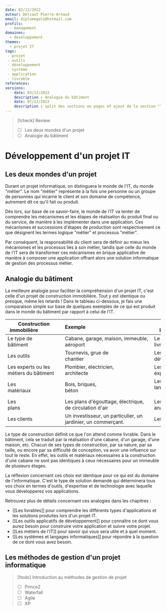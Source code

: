 ```yaml
---
date: 02/12/2022
auteur: Delsaut Pierre-Arnaud 
email: diplomegalo@hotmail.com
profils:
  - management
domaines:
  - developpement
themes:
  - projet IT
tags:
 - projet
 - outils
 - développement
 - système
 - application
 - livrable
references:
versions:  
  - date: 03/12/2022  
    description : Analogie du bâtiment
  - date: 07/12/2022
    description : split des sections en pages et ajout de la section "les deux mondes d'un projet"
---
```


>[!check] Review  
>- [ ] Les deux mondes d'un projet  
>- [ ] Analogie du bâtiment

# Développement d'un projet IT

## Les deux mondes d'un projet

Durant un projet informatique, on distinguera le monde de l'IT, du monde "métier". Le nom "métier" représente à la fois une personne ou un groupe de personnes qui incarne le client et son domaine de compétence, autrement dit ce qu'il fait ou produit.

Dès lors, sur base de ce savoir-faire, le monde de l'IT va tenter de comprendre les mécanismes et les étapes de réalisation du produit final ou du service, de manière à les implémenter dans une application. Ces mécanismes et successions d'étapes de production sont respectivement ce que désignent les termes logique "métier" et processus "métier".

Par conséquent, la responsabilité du client sera de définir au mieux les mécanismes et les processus liés à son métier, tandis que celle du monde de l'IT sera de transformer ces mécanismes en brique applicative de manière à composer une application offrant alors une solution informatique de gestion des processus métier.

## Analogie du bâtiment

La meilleure analogie pour faciliter la compréhension d'un projet IT, c'est celle d'un projet de construction immobilière. Tout y est identique ou presque, même les retards ! Dans le tableau ci-dessous, je fais une comparaison simple sur base de quelques exemples de ce qui est produit dans le monde du bâtiment par rapport à celui de l'IT.

| Construction immobilière                | Exemple                                                 | Projet IT                               | Exemple                                                    |  
| --------------------------------------- | ------------------------------------------------------- | --------------------------------------- | ---------------------------------------------------------- |  
| Le type de bâtiment                 | Cabane, garage, maison, immeuble, aéroport              | Le livrable                             | Site web, application mobile                              |  
| Les outils              | Tournevis, grue de chantier                           | Les outils applicatifs de développement | Git, Azure Devops, Visual Studio                           |  
| Les experts ou les métiers du bâtiment | Plombier, électricien, architecte                       | Les techniciens ou experts IT            | Développeur, architecte, administrateur système           |  
| Les matériaux                  | Bois, briques, béton                                    | Les systèmes et langages informatiques         | C#, JavaScript, SQL Server, Linux                          |  
| Les plans                               | Les plans d'égouttage, électrique, de circulation d'air | Les analyses                           | Les analyses fonctionnelles, techniques ou d'architectures |
| Les clients | Un investisseur, un particulier, un jardinier, un commerçant. | Les acteurs | Un agent, un guichetier, un administrateur, etc.

Le type de construction définit ce que l'on attend comme livrable. Dans le bâtiment, cela se traduit par la réalisation d'une cabane, d'un garage, d'une maison, etc. Chacun de ses types de construction, par sa nature, par sa taille, ou encore par sa difficulté de conception, va avoir une influence sur tout le reste. En effet, les outils et matériaux nécessaires à la construction d'une cabane ne sont pas identiques à ceux nécessaires pour un immeuble de plusieurs étages.

La réflexion concernant ces choix est identique pour ce qui est du domaine de l'informatique. C'est le type de solution demandé qui déterminera tous vos choix en termes d'outils, d'expertise et de technologie avec laquelle vous développerez vos applications.

Retrouvez plus de détails concernant ces analogies dans les chapitres :

- [[Les livrables]] pour comprendre les différents types d'applications et les solutions produites lors d'un projet IT.  
- [[Les outils applicatifs de développement]] pour connaître ce dont vous aurez besoin pour construire votre application et suivre votre projet.  
- [[Les métiers de l'IT]] pour savoir qui vous sera utile et à quel moment.  
- [[Les systèmes et langages informatiques]] pour répondre à la question de ce dont vous avez besoin.

## Les méthodes de gestion d'un projet informatique

>[!todo] Introduction au méthodes de gestion de projet
> - [ ] Prince2
> - [ ] Waterfall
> - [ ] Agile
> - [ ] XP
